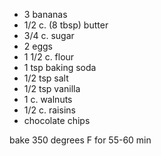 - 3 bananas
- 1/2 c. (8 tbsp) butter
- 3/4 c. sugar
- 2 eggs
- 1 1/2 c. flour
- 1 tsp baking soda
- 1/2 tsp salt
- 1/2 tsp vanilla
- 1 c. walnuts
- 1/2 c. raisins
- chocolate chips

bake 350 degrees F for 55-60 min
